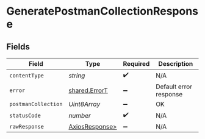 # GeneratePostmanCollectionResponse


## Fields

| Field                                                    | Type                                                     | Required                                                 | Description                                              |
| -------------------------------------------------------- | -------------------------------------------------------- | -------------------------------------------------------- | -------------------------------------------------------- |
| `contentType`                                            | *string*                                                 | :heavy_check_mark:                                       | N/A                                                      |
| `error`                                                  | [shared.ErrorT](../../models/shared/errort.md)           | :heavy_minus_sign:                                       | Default error response                                   |
| `postmanCollection`                                      | *Uint8Array*                                             | :heavy_minus_sign:                                       | OK                                                       |
| `statusCode`                                             | *number*                                                 | :heavy_check_mark:                                       | N/A                                                      |
| `rawResponse`                                            | [AxiosResponse>](https://axios-http.com/docs/res_schema) | :heavy_minus_sign:                                       | N/A                                                      |